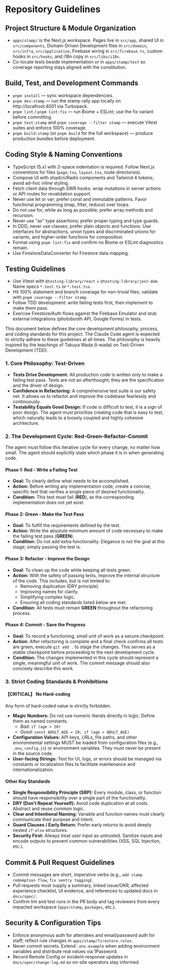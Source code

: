 # Repository Guidelines

## Project Structure & Module Organization
- `apps/stamp/` is the Next.js workspace. Pages live in `src/app`, shared UI in `src/components`, Domain-Driven Development files in `src/domain`, `src/infra`, `src/application`, Firebase wiring in `src/firebase.ts`, custom hooks in `src/hooks`, and i18n copy in `src/libs/i18n`.
- Co-locate tests beside implementation or in `apps/stamp/test` so coverage reporting stays aligned with the constitution.

## Build, Test, and Development Commands
- `pnpm install` — sync workspace dependencies.
- `pnpm dev:stamp` — run the stamp rally app locally on http://localhost:4001 via Turbopack.
- `pnpm lint` / `pnpm lint:fix` — run Biome + ESLint; use the fix variant before committing.
- `pnpm test:stamp` and `pnpm coverage --filter stamp` — execute Vitest suites and enforce 100% coverage.
- `pnpm build:stamp` (or `pnpm build` for the full workspace) — produce production bundles before deployment.

## Coding Style & Naming Conventions
- TypeScript (5.x) with 2-space indentation is required. Follow Next.js conventions for files (`page.tsx`, `layout.tsx`, route directories).
- Compose UI with shadcn/Radix components and Tailwind 4 tokens; avoid ad-hoc inline styling.
- Fetch client data through SWR hooks; wrap mutations in server actions or API routes for revalidation support.
- Never use let or var; prefer const and immutable patterns. Favor functional programming (map, filter, reduce) over loops.
- Do not use for, while as long as possible; prefer array methods and recursion.
- Never use "as" type assertions; prefer proper typing and type guards.
- In DDD, never use classes; prefer plain objects and functions. Use interfaces for abstractions, union types and discriminated unions for variants, and higher-order functions for composition.
- Format using `pnpm lint:fix` and confirm no Biome or ESLint diagnostics remain.
- Use FirestoreDataConverter for Firestore data mapping.

## Testing Guidelines
- Use Vitest with `@testing-library/react` + `@testing-library/jest-dom`. Name specs `*.test.ts` or `*.test.tsx`.
- Hit 100% statement and branch coverage for non-trivial files; validate with `pnpm coverage --filter stamp`.
- Follow TDD development: write failing tests first, then implement to make them pass.
- Exercise Firestore/Auth flows against the Firebase Emulator and stub external integrations (photobooth API, Google Forms) in tests.

This document below defines the core development philosophy, process, and coding standards for this project. The Claude Code agent is expected to strictly adhere to these guidelines at all times. The philosophy is heavily inspired by the teachings of Takuya Wada (t-wada) on Test-Driven Development (TDD).

### 1. Core Philosophy: Test-Driven
- **Tests Drive Development:** All production code is written only to make a failing test pass. Tests are not an afterthought; they are the specification and the driver of design.
- **Confidence in Refactoring:** A comprehensive test suite is our safety net. It allows us to refactor and improve the codebase fearlessly and continuously.
- **Testability Equals Good Design:** If code is difficult to test, it is a sign of poor design. The agent must prioritize creating code that is easy to test, which naturally leads to a loosely coupled and highly cohesive architecture.

### 2. The Development Cycle: Red-Green-Refactor-Commit
The agent must follow this iterative cycle for every change, no matter how small. The agent should explicitly state which phase it is in when generating code.

#### Phase 1: Red - Write a Failing Test
- **Goal:** To clearly define what needs to be accomplished.
- **Action:** Before writing any implementation code, create a concise, specific test that verifies a single piece of desired functionality.
- **Condition:** This test must fail (**RED**), as the corresponding implementation does not yet exist.

#### Phase 2: Green - Make the Test Pass
- **Goal:** To fulfill the requirements defined by the test.
- **Action:** Write the absolute minimum amount of code necessary to make the failing test pass (**GREEN**).
- **Condition:** Do not add extra functionality. Elegance is not the goal at this stage; simply passing the test is.

#### Phase 3: Refactor - Improve the Design
- **Goal:** To clean up the code while keeping all tests green.
- **Action:** With the safety of passing tests, improve the internal structure of the code. This includes, but is not limited to:
    - Removing duplication (DRY principle).
    - Improving names for clarity.
    - Simplifying complex logic.
    - Ensuring all coding standards listed below are met.
- **Condition:** All tests must remain **GREEN** throughout the refactoring process.

#### Phase 4: Commit - Save the Progress
- **Goal:** To record a functioning, small unit of work as a secure checkpoint.
- **Action:** After refactoring is complete and a final check confirms all tests are green, execute `git add .` to stage the changes. This serves as a stable checkpoint before proceeding to the next development cycle.
- **Condition:** The changes implemented in this cycle should represent a single, meaningful unit of work. The commit message should also concisely describe this work.

### 3. Strict Coding Standards & Prohibitions

#### 【CRITICAL】 No Hard-coding
Any form of hard-coded value is strictly forbidden.

- **Magic Numbers:** Do not use numeric literals directly in logic. Define them as named constants.
    - *Bad:* `if (age > 20)`
    - *Good:* `const ADULT_AGE = 20; if (age > ADULT_AGE)`
- **Configuration Values:** API keys, URLs, file paths, and other environmental settings MUST be loaded from configuration files (e.g., `.env`, `config.js`) or environment variables. They must never be present in the source code.
- **User-facing Strings:** Text for UI, logs, or errors should be managed via constants or localization files to facilitate maintenance and internationalization.

#### Other Key Standards
- **Single Responsibility Principle (SRP):** Every module, class, or function should have responsibility over a single part of the functionality.
- **DRY (Don't Repeat Yourself):** Avoid code duplication at all costs. Abstract and reuse common logic.
- **Clear and Intentional Naming:** Variable and function names must clearly communicate their purpose and intent.
- **Guard Clauses / Early Return:** Prefer early returns to avoid deeply nested `if-else` structures.
- **Security First:** Always treat user input as untrusted. Sanitize inputs and encode outputs to prevent common vulnerabilities (XSS, SQL Injection, etc.).

## Commit & Pull Request Guidelines
- Commit messages are short, imperative verbs (e.g., `add stamp redemption flow`, `fix sentry tagging`).
- Pull requests must supply a summary, linked issue/OKR, affected experience checklist, UI evidence, and references to updated docs in `docs/spec/`.
- Confirm lint and test runs in the PR body and tag reviewers from every impacted workspace (`apps/stamp`, `packages`, etc.).

## Security & Configuration Tips
- Enforce anonymous auth for attendees and email/password auth for staff; reflect rule changes in `apps/stamp/firestore.rules`.
- Never commit secrets. Extend `.env.example` when adding environment variables and distribute real values via 1Password.
- Record Remote Config or incident-response updates in `docs/spec/change-log.md` so on-site operators stay informed.
